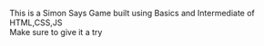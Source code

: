 This is a Simon Says Game built using Basics and Intermediate of HTML,CSS,JS <br>
Make sure to give it a try